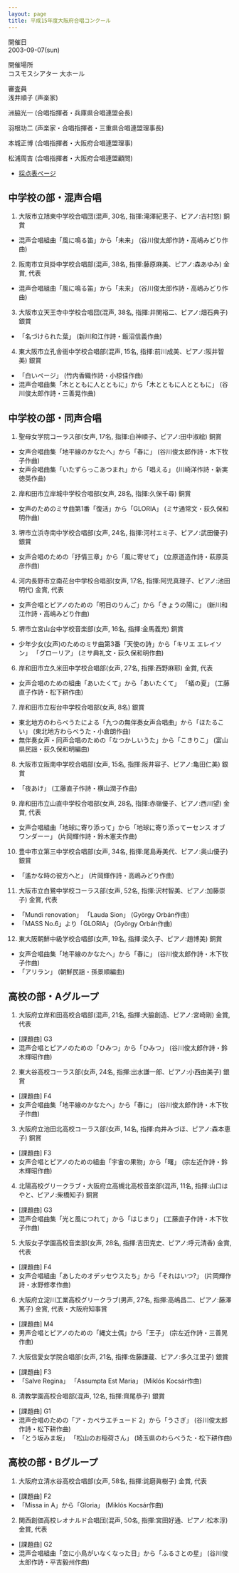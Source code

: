```yaml
---
layout: page
title: 平成15年度大阪府合唱コンクール
---
```

開催日  
2003-09-07(sun)

開催場所  
コスモスシアター 大ホール

審査員  
浅井順子 (声楽家)

洲脇光一 (合唱指揮者・兵庫県合唱連盟会長)

羽根功二 (声楽家・合唱指揮者・三重県合唱連盟理事長)

本城正博 (合唱指揮者・大阪府合唱連盟理事)

松浦周吉 (合唱指揮者・大阪府合唱連盟顧問)

-   [採点表ページ](../scores/jca-osaka-2003-0907/)

中学校の部・混声合唱
--------------------

1. <span class="choir-name">大阪市立旭東中学校合唱団</span>(混声, 30名, 指揮:滝澤紀恵子、ピアノ:吉村悠)
銅賞

-   混声合唱組曲「風に鳴る笛」から「未来」 (谷川俊太郎作詩・高嶋みどり作曲)

2. <span class="choir-name">阪南市立貝掛中学校合唱部</span>(混声, 38名, 指揮:藤原麻美、ピアノ:森あゆみ)
金賞, 代表

-   混声合唱組曲「風に鳴る笛」から「未来」 (谷川俊太郎作詩・高嶋みどり作曲)

3. <span class="choir-name">大阪市立天王寺中学校合唱団</span>(混声, 38名, 指揮:井関裕二、ピアノ:畑石典子)
銀賞

-   「名づけられた葉」 (新川和江作詩・飯沼信義作曲)

4. <span class="choir-name">東大阪市立孔舎衙中学校合唱部</span>(混声, 15名, 指揮:前川成美、ピアノ:阪井智美)
銀賞

-   「白いページ」 (竹内香織作詩・小椋佳作曲)
-   混声合唱曲集「木とともに人とともに」から「木とともに人とともに」 (谷川俊太郎作詩・三善晃作曲)

中学校の部・同声合唱
--------------------

1. <span class="choir-name">聖母女学院コーラス部</span>(女声, 17名, 指揮:白神順子、ピアノ:田中淑絵)
銅賞

-   女声合唱曲集「地平線のかなたへ」から「春に」 (谷川俊太郎作詩・木下牧子作曲)
-   女声合唱曲集「いたずらっこあつまれ」から「唱える」 (川崎洋作詩・新実徳英作曲)

2. <span class="choir-name">岸和田市立岸城中学校合唱部</span>(女声, 28名, 指揮:久保千尋)
銅賞

-   女声のためのミサ曲第1番「復活」から「GLORIA」 (ミサ通常文・荻久保和明作曲)

3. <span class="choir-name">堺市立浜寺南中学校合唱部</span>(女声, 24名, 指揮:河村エミ子、ピアノ:武田優子)
銀賞

-   女声合唱のための「抒情三章」から「風に寄せて」 (立原道造作詩・萩原英彦作曲)

4. <span class="choir-name">河内長野市立南花台中学校合唱部</span>(女声, 17名, 指揮:阿児真理子、ピアノ:池田明代)
金賞, 代表

-   女声合唱とピアノのための「明日のりんご」から「きょうの陽に」 (新川和江作詩・高嶋みどり作曲)

5. <span class="choir-name">堺市立宮山台中学校音楽部</span>(女声, 16名, 指揮:金馬義充)
銅賞

-   少年少女(女声)のためのミサ曲第3番「天使の詩」から「キリエ エレイソン」 「グローリア」 (ミサ典礼文・荻久保和明作曲)

6. <span class="choir-name">岸和田市立久米田中学校合唱部</span>(女声, 27名, 指揮:西野麻耶)
金賞, 代表

-   女声合唱のための組曲「あいたくて」から「あいたくて」 「蟻の夏」 (工藤直子作詩・松下耕作曲)

7. <span class="choir-name">岸和田市立桜台中学校合唱部</span>(女声, 8名)
銀賞

-   東北地方のわらべうたによる「九つの無伴奏女声合唱曲」から「ほたるこい」 (東北地方わらべうた・小倉朗作曲)
-   無伴奏女声・同声合唱のための「なつかしいうた」から「こきりこ」 (富山県民謡・荻久保和明編曲)

8. <span class="choir-name">大阪市立阪南中学校合唱部</span>(女声, 15名, 指揮:阪井容子、ピアノ:亀田仁美)
銀賞

-   「夜あけ」 (工藤直子作詩・横山潤子作曲)

9. <span class="choir-name">岸和田市立山直中学校合唱部</span>(女声, 28名, 指揮:赤嶺優子、ピアノ:西川望)
金賞, 代表

-   女声合唱組曲「地球に寄り添って」から「地球に寄り添ってーセンス オブ ワンダーー」 (片岡輝作詩・鈴木憲夫作曲)

10. <span class="choir-name">豊中市立第三中学校合唱部</span>(女声, 34名, 指揮:尾島寿美代、ピアノ:奥山優子)
銀賞

-   「遙かな時の彼方へと」 (片岡輝作詩・高嶋みどり作曲)

11. <span class="choir-name">大阪市立白鷺中学校コーラス部</span>(女声, 52名, 指揮:沢村智美、ピアノ:加藤崇子)
金賞, 代表

-   「Mundi renovation」 「Lauda Sion」 (György Orbán作曲)
-   「MASS No.6」より「GLORIA」 (György Orbán作曲)

12. <span class="choir-name">東大阪朝鮮中級学校合唱部</span>(女声, 19名, 指揮:梁久子、ピアノ:趙博美)
銅賞

-   女声合唱曲集「地平線のかなたへ」から「春に」 (谷川俊太郎作詩・木下牧子作曲)
-   「アリラン」 (朝鮮民謡・孫景順編曲)

高校の部・Aグループ
-------------------

1. <span class="choir-name">大阪府立岸和田高校合唱部</span>(混声, 21名, 指揮:大脇創造、ピアノ:宮崎剛)
金賞, 代表

-   \[課題曲\] G3
-   混声合唱とピアノのための「ひみつ」から「ひみつ」 (谷川俊太郎作詩・鈴木輝昭作曲)

2. <span class="choir-name">東大谷高校コーラス部</span>(女声, 24名, 指揮:出水謙一郎、ピアノ:小西由美子)
銀賞

-   \[課題曲\] F4
-   女声合唱曲集「地平線のかなたへ」から「春に」 (谷川俊太郎作詩・木下牧子作曲)

3. <span class="choir-name">大阪府立池田北高校コーラス部</span>(女声, 14名, 指揮:向井みづほ、ピアノ:森本恵子)
銅賞

-   \[課題曲\] F3
-   女声合唱とピアノのための組曲「宇宙の果物」から「曙」 (宗左近作詩・鈴木輝昭作曲)

4. <span class="choir-name">北陽高校グリークラブ・大阪府立高槻北高校音楽部</span>(混声, 11名, 指揮:山口はやと、ピアノ:柴橋知子)
銅賞

-   \[課題曲\] G3
-   混声合唱曲集「光と風につれて」から「はじまり」 (工藤直子作詩・木下牧子作曲)

5. <span class="choir-name">大阪女子学園高校音楽部</span>(女声, 28名, 指揮:吉田克史、ピアノ:呼元清香)
金賞, 代表

-   \[課題曲\] F4
-   女声合唱組曲「あしたのオデッセウスたち」から「それはいつ?」 (片岡輝作詩・水野修孝作曲)

6. <span class="choir-name">大阪府立淀川工業高校グリークラブ</span>(男声, 27名, 指揮:高嶋昌二、ピアノ:藤澤篤子)
金賞, 代表・大阪府知事賞

-   \[課題曲\] M4
-   男声合唱とピアノのための「縄文土偶」から「王子」 (宗左近作詩・三善晃作曲)

7. <span class="choir-name">大阪信愛女学院合唱部</span>(女声, 21名, 指揮:佐藤謙蔵、ピアノ:多久江里子)
銀賞

-   \[課題曲\] F3
-   「Salve Regina」 「Assumpta Est Maria」 (Miklós Kocsár作曲)

8. <span class="choir-name">清教学園高校合唱部</span>(混声, 12名, 指揮:齊尾恭子)
銀賞

-   \[課題曲\] G1
-   混声合唱のための「ア・カペラエチュード 2」から「うさぎ」 (谷川俊太郎作詩・松下耕作曲)
-   「とう坂みま坂」 「松山のお稲荷さん」 (埼玉県のわらべうた・松下耕作曲)

高校の部・Bグループ
-------------------

1. <span class="choir-name">大阪府立清水谷高校合唱部</span>(女声, 58名, 指揮:詫磨眞樹子)
金賞, 代表

-   \[課題曲\] F2
-   「Missa in A」から「Gloria」 (Miklós Kocsár作曲)

2. <span class="choir-name">関西創価高校レオナルド合唱団</span>(混声, 50名, 指揮:宮田好通、ピアノ:松本淳)
金賞, 代表

-   \[課題曲\] G2
-   混声合唱組曲「空に小鳥がいなくなった日」から「ふるさとの星」 (谷川俊太郎作詩・平吉毅州作曲)
